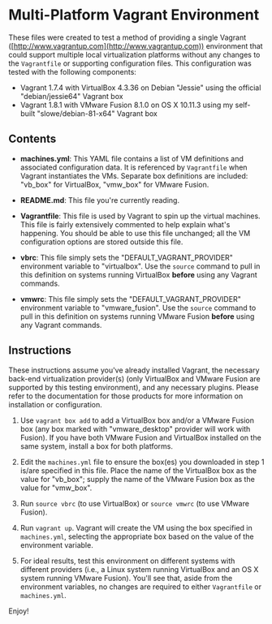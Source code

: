 # Multi-Platform Vagrant Environment

These files were created to test a method of providing a single Vagrant ([http://www.vagrantup.com](http://www.vagrantup.com)) environment that could support multiple local virtualization platforms without any changes to the `Vagrantfile` or supporting configuration files. This configuration was tested with the following components:

* Vagrant 1.7.4 with VirtualBox 4.3.36 on Debian "Jessie" using the official "debian/jessie64" Vagrant box
* Vagrant 1.8.1 with VMware Fusion 8.1.0 on OS X 10.11.3 using my self-built "slowe/debian-81-x64" Vagrant box

## Contents

* **machines.yml**: This YAML file contains a list of VM definitions and associated configuration data. It is referenced by `Vagrantfile` when Vagrant instantiates the VMs. Separate box definitions are included: "vb_box" for VirtualBox, "vmw_box" for VMware Fusion.

* **README.md**: This file you're currently reading.

* **Vagrantfile**: This file is used by Vagrant to spin up the virtual machines. This file is fairly extensively commented to help explain what's happening. You should be able to use this file unchanged; all the VM configuration options are stored outside this file.

* **vbrc**: This file simply sets the "DEFAULT_VAGRANT_PROVIDER" environment variable to "virtualbox". Use the `source` command to pull in this definition on systems running VirtualBox **before** using any Vagrant commands.

* **vmwrc**: This file simply sets the "DEFAULT_VAGRANT_PROVIDER" environment variable to "vmware_fusion". Use the `source` command to pull in this definition on systems running VMware Fusion **before** using any Vagrant commands.

## Instructions

These instructions assume you've already installed Vagrant, the necessary back-end virtualization provider(s) (only VirtualBox and VMware Fusion are supported by this testing environment), and any necessary plugins. Please refer to the documentation for those products for more information on installation or configuration.

1. Use `vagrant box add` to add a VirtualBox box and/or a VMware Fusion box (any box marked with "vmware_desktop" provider will work with Fusion). If you have both VMware Fusion and VirtualBox installed on the same system, install a box for both platforms.

2. Edit the `machines.yml` file to ensure the box(es) you downloaded in step 1 is/are specified in this file. Place the name of the VirtualBox box as the value for "vb_box"; supply the name of the VMware Fusion box as the value for "vmw_box".

3. Run `source vbrc` (to use VirtualBox) or `source vmwrc` (to use VMware Fusion).

4. Run `vagrant up`. Vagrant will create the VM using the box specified in `machines.yml`, selecting the appropriate box based on the value of the environment variable.

5. For ideal results, test this environment on different systems with different providers (i.e., a Linux system running VirtualBox and an OS X system running VMware Fusion). You'll see that, aside from the environment variables, no changes are required to either `Vagrantfile` or `machines.yml`.

Enjoy!
